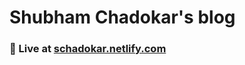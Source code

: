 # Shubham Chadokar's blog  


### :link: Live at [schadokar.netlify.com](https://schadokar.netlify.com/)
